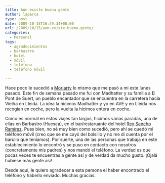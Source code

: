 ```yaml
---
title: Aún existe buena gente
author: laparca
type: post
date: 2009-10-15T16:49:34+00:00
url: /2009/10/15/aun-existe-buena-gente/
categories:
  - Personal
tags:
  - agradecimientos
  - barbastro
  - hotel
  - móvil
  - teléfono
  - teléfono móvil

---
```

Hace poco le sucedió a <a title="Aún existe la gente buena" href="http://james-moriarty-black.blogspot.com/2009/09/fe.html" target="_blank">Moriarty</a> lo mismo que me pasó a mi este lunes pasado. Este fin de semana pasado me fui con Madhatter y su familia a El Pont de Suert, un pueblo encantador que se encuentra en la carretera hacia Vielha en Lleida. La idea la hicimos Madhatter y yo en AVE y en Lleida nos recogían en coche, pero la vuelta la hicimos entera en coche.

Como es normal en estos viajes tan largos, hicimos varias paradas, una de ellas en Barbastro (Huesca), en el bar/restaruante del hotel <a title="Hotel Sancho Ramírez" href="http://www.hotelreysanchoramirez.com/" target="_blank">Rey Sancho Ramírez</a>. Pues bien, no sé muy bien como sucedió, pero ahí se quedó mi teléfono móvil (creo que se me cayó del bolsillo y no me di cuenta por el barullo que teníamos). Por suerte, una de las personas que trabaja en este establecimiento lo encontró y se puso en contacto con nosotros (concretamente mis padres) y nos mandó el teléfono. La verdad es que pocas veces te encuentras a gente así y de verdad da mucho gusto. ¡Ojalá hubiese más gente así!

Desde aquí, le quiero agradecer a esta persona el haber encontrado el teléfono y haberlo enviado. Muchas gracias.